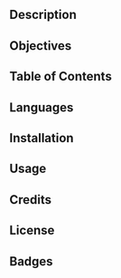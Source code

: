 <a name="RIVET-top"></a>

## Description

## Objectives 

## Table of Contents 

## Languages 

## Installation

## Usage 

## Credits

## License 

## Badges